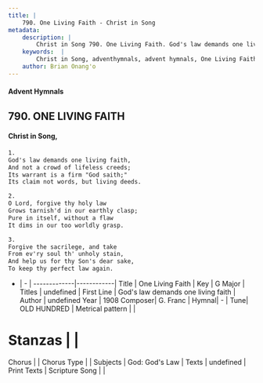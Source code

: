 ```yaml
---
title: |
    790. One Living Faith - Christ in Song
metadata:
    description: |
        Christ in Song 790. One Living Faith. God's law demands one living faith, And not a crowd of lifeless creeds; Its warrant is a firm "God saith;" Its claim not words, but living deeds.
    keywords:  |
        Christ in Song, adventhymnals, advent hymnals, One Living Faith, God's law demands one living faith. 
    author: Brian Onang'o
---
```


#### Advent Hymnals
## 790. ONE LIVING FAITH
####  Christ in Song,

```txt
1.
God's law demands one living faith,
And not a crowd of lifeless creeds;
Its warrant is a firm "God saith;"
Its claim not words, but living deeds.

2.
O Lord, forgive thy holy law
Grows tarnish'd in our earthly clasp;
Pure in itself, without a flaw
It dims in our too worldly grasp.

3.
Forgive the sacrilege, and take
From ev'ry soul th' unholy stain,
And help us for thy Son's dear sake,
To keep thy perfect law again.

```

- |   -  |
-------------|------------|
Title | One Living Faith |
Key | G Major |
Titles | undefined |
First Line | God's law demands one living faith |
Author | undefined
Year | 1908
Composer| G. Franc |
Hymnal|  - |
Tune| OLD HUNDRED |
Metrical pattern | |
# Stanzas |  |
Chorus |  |
Chorus Type |  |
Subjects | God: God's Law |
Texts | undefined |
Print Texts | 
Scripture Song |  |
    
